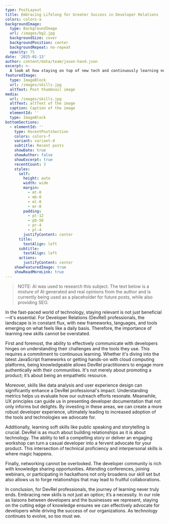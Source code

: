 ```yaml
---
type: PostLayout
title: Embracing Lifelong for Greater Success in Developer Relations
colors: colors-a
backgroundImage:
  type: BackgroundImage
  url: /images/bg2.jpg
  backgroundSize: cover
  backgroundPosition: center
  backgroundRepeat: no-repeat
  opacity: 75
date: '2025-01-13'
author: content/data/team/jason-hand.json
excerpt: >-
  A look at how staying on top of new tech and continuously learning new skills helps your career
featuredImage:
  type: ImageBlock
  url: /images/skills.jpg
  altText: Post thumbnail image
media:
  url: /images/skills.jpg
  altText: altText of the image
  caption: Caption of the image
  elementId: ''
  type: ImageBlock
bottomSections:
  - elementId: ''
    type: RecentPostsSection
    colors: colors-f
    variant: variant-d
    subtitle: Recent posts
    showDate: true
    showAuthor: false
    showExcerpt: true
    recentCount: 3
    styles:
      self:
        height: auto
        width: wide
        margin:
          - mt-0
          - mb-0
          - ml-0
          - mr-0
        padding:
          - pt-12
          - pb-56
          - pr-4
          - pl-4
        justifyContent: center
      title:
        textAlign: left
      subtitle:
        textAlign: left
      actions:
        justifyContent: center
    showFeaturedImage: true
    showReadMoreLink: true
---
```


>NOTE: AI was used to research this subject. The text below is a mixture of AI generated and real opinions from the author and is currently being used as a placeholder for future posts, while also providing SEO.

In the fast-paced world of technology, staying relevant is not just beneficial—it's essential. For Developer Relations (DevRel) professionals, the landscape is in constant flux, with new frameworks, languages, and tools emerging on what feels like a daily basis. Therefore, the importance of learning new skills cannot be overstated.

First and foremost, the ability to effectively communicate with developers hinges on understanding their challenges and the tools they use. This requires a commitment to continuous learning. Whether it's diving into the latest JavaScript frameworks or getting hands-on with cloud computing platforms, being knowledgeable allows DevRel practitioners to engage more authentically with their communities. It's not merely about promoting a product; it’s about being an empathetic resource.

Moreover, skills like data analysis and user experience design can significantly enhance a DevRel professional's impact. Understanding metrics helps us evaluate how our outreach efforts resonate. Meanwhile, UX principles can guide us in presenting developer documentation that not only informs but delights. By investing in these areas, we can create a more robust developer experience, ultimately leading to increased adoption of the tools and technologies we advocate for.

Additionally, learning soft skills like public speaking and storytelling is crucial. DevRel is as much about building relationships as it is about technology. The ability to tell a compelling story or deliver an engaging workshop can turn a casual developer into a fervent advocate for your product. This intersection of technical proficiency and interpersonal skills is where magic happens.

Finally, networking cannot be overlooked. The developer community is rich with knowledge sharing opportunities. Attending conferences, joining webinars, or participating in hackathons not only broadens our skill set but also allows us to forge relationships that may lead to fruitful collaborations.

In conclusion, for DevRel professionals, the journey of learning never truly ends. Embracing new skills is not just an option; it’s a necessity. In our role as liaisons between developers and the businesses we represent, staying on the cutting edge of knowledge ensures we can effectively advocate for developers while driving the success of our organizations. As technology continues to evolve, so too must we.
